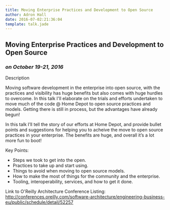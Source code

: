 ```yaml
---
title: Moving Enterprise Practices and Development to Open Source
author: Adron Hall
date: 2016-07-02:21:36:04
template: talk.jade
---
```

## Moving Enterprise Practices and Development to Open Source
### *on October 19-21, 2016*

Description

Moving software development in the enterprise into open source, with the practices and visibility has huge benefits but also comes with huge hurdles to overcome. In this talk I'll elaborate on the trials and efforts undertaken to move much of the code @ Home Depot to open source practices and models. Getting there is still in process, but the advantages have already begun!

In this talk I’ll tell the story of our efforts at Home Depot, and provide bullet points and suggestions for helping you to acheive the move to open source practices in your enterprise. The benefits are huge, and overall it’s a lot more fun to boot!

Key Points:
* Steps we took to get into the open.
* Practices to take up and start using.
* Things to avoid when moving to open source models.
* How to make the most of things for the community and the enterprise.
* Tooling, interoperability, services, and how to get it done.

Link to O'Reilly Architecture Conference Listing: http://conferences.oreilly.com/software-architecture/engineering-business-eu/public/schedule/detail/52257
